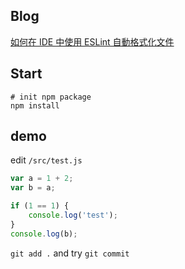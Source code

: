 ## Blog

[如何在 IDE 中使用 ESLint 自動格式化文件](https://partypeopleland.github.io/artblog/2020/04/16/%E5%A6%82%E4%BD%95%E5%9C%A8IDE%E4%B8%AD%E4%BD%BF%E7%94%A8ESLint%E8%87%AA%E5%8B%95%E6%A0%BC%E5%BC%8F%E5%8C%96%E6%96%87%E4%BB%B6/)

## Start

```
# init npm package
npm install

```

## demo

edit `/src/test.js`

```js
var a = 1 + 2;
var b = a;

if (1 == 1) {
	console.log('test');
}
console.log(b);
```

`git add .` and try `git commit`
